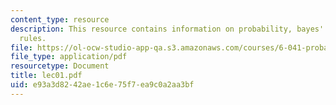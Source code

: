 ```yaml
---
content_type: resource
description: This resource contains information on probability, bayes' rule, and other
  rules.
file: https://ol-ocw-studio-app-qa.s3.amazonaws.com/courses/6-041-probabilistic-systems-analysis-and-applied-probability-spring-2006/e93a3d8242ae1c6e75f7ea9c0a2aa3bf_lec01.pdf
file_type: application/pdf
resourcetype: Document
title: lec01.pdf
uid: e93a3d82-42ae-1c6e-75f7-ea9c0a2aa3bf
---
```


